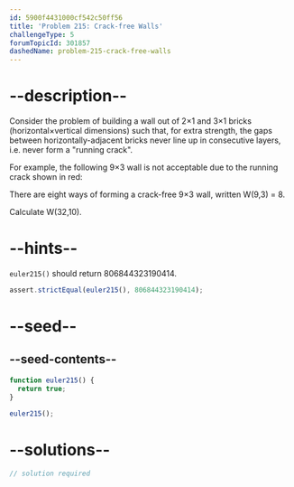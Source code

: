 ```yaml
---
id: 5900f4431000cf542c50ff56
title: 'Problem 215: Crack-free Walls'
challengeType: 5
forumTopicId: 301857
dashedName: problem-215-crack-free-walls
---
```


# --description--

Consider the problem of building a wall out of 2×1 and 3×1 bricks (horizontal×vertical dimensions) such that, for extra strength, the gaps between horizontally-adjacent bricks never line up in consecutive layers, i.e. never form a "running crack".

For example, the following 9×3 wall is not acceptable due to the running crack shown in red:

There are eight ways of forming a crack-free 9×3 wall, written W(9,3) = 8.

Calculate W(32,10).

# --hints--

`euler215()` should return 806844323190414.

```js
assert.strictEqual(euler215(), 806844323190414);
```

# --seed--

## --seed-contents--

```js
function euler215() {
  return true;
}

euler215();
```

# --solutions--

```js
// solution required
```
